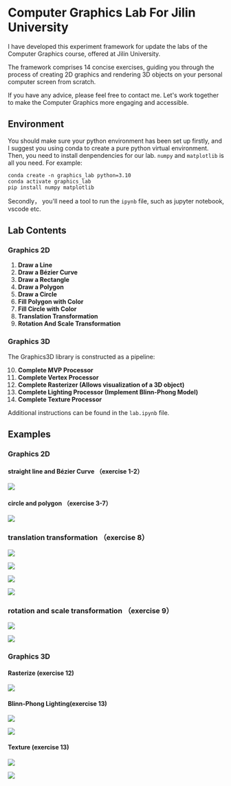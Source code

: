 # Computer Graphics Lab For Jilin University

I have developed this experiment framework for update the labs of the Computer Graphics course, offered at Jilin University.

The framework comprises 14 concise exercises, guiding you through the process of creating 2D graphics and rendering 3D objects on your personal computer screen from scratch.

If you have any advice, please feel free to contact me. Let's work together to make the Computer Graphics more engaging and accessible.

## Environment

You should make sure your python environment has been set up firstly, and I suggest you using conda to create a pure python virtual environment. Then, you need to install denpendencies for our lab. `numpy` and `matplotlib` is all you need.
For example:

```
conda create -n graphics_lab python=3.10
conda activate graphics_lab
pip install numpy matplotlib
```

Secondly， you'll need a tool to run the `ipynb` file, such as jupyter notebook, vscode etc.

## Lab Contents

### Graphics 2D

1.  **Draw a Line**
2.  **Draw a Bézier Curve**
3.  **Draw a Rectangle**
4.  **Draw a Polygon**
5.  **Draw a Circle**
6.  **Fill Polygon with Color**
7.  **Fill Circle with Color**
8.  **Translation Transformation**
9.  **Rotation And Scale Transformation**

### Graphics 3D

The Graphics3D library is constructed as a pipeline:

10. **Complete MVP Processor**
11. **Complete Vertex Processor**
12. **Complete Rasterizer (Allows visualization of a 3D object)**
13. **Complete Lighting Processor (Implement Blinn-Phong Model)**
14. **Complete Texture Processor**

Additional instructions can be found in the `lab.ipynb` file.

## Examples

### Graphics 2D

#### straight line and Bézier Curve （exercise 1-2）

![](./example/open_shape.png)

#### circle and polygon （exercise 3-7）

![](./example/close_shape.png)

### translation transformation （exercise 8）

![](./example/translation_down.png)

![](./example/translation_left.png)

![](./example/translation_right.png)

![](./example/translation_up.png)

### rotation and scale transformation （exercise 9）

![](./example/translation_rotation.png)

![](./example/translation_scale.png)

### Graphics 3D

#### Rasterize (exercise 12)

![](./example/rasterize.png)

#### Blinn-Phong Lighting(exercise 13)

![](./example/phong_white.png)

![](./example/phong.png)

#### Texture (exercise 13)

![](./example/texture.png)

![](./example/desk.png)
